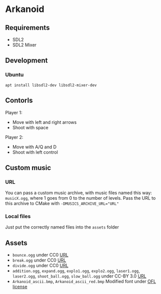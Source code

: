 # Arkanoid

## Requirements

- SDL2
- SDL2 Mixer

## Development

### Ubuntu

````shell
apt install libsdl2-dev libsdl2-mixer-dev
````

## Contorls

Player 1:

- Move with left and right arrows
- Shoot with space

Player 2:

- Move with A/Q and D
- Shoot with left control

## Custom music

### URL

You can pass a custom music archive, with music files named this way: `musicX.ogg`, where 1 goes from 0 to the number of
levels.
Pass the URL to this archive to CMake with `-DMUSICS_ARCHIVE_URL="URL"`

### Local files

Just put the correctly named files into the `assets` folder

## Assets

- `bounce.ogg` under CC0 [URL](https://opengameart.org/content/3-ping-pong-sounds-8-bit-style)
- `break.ogg` under CC0 [URL](https://opengameart.org/content/power-up-level-up-beansjam)
- `divide.ogg` under CC0 [URL](https://opengameart.org/content/8-bit-spellselection-effect)
- `addition.ogg`, `expand.ogg`, `explo1.ogg`, `explo2.ogg`, `laser1.ogg`, `laser2.ogg`, `shoot_ball.ogg`, `slow_ball.ogg` under CC-BY 3.0 [URL](https://opengameart.org/content/8-bit-platformer-sfx)
- `Arkanoid_ascii.bmp`, `Arkanoid_ascii_red.bmp` Modified font under [OFL license](assets/OFL.txt)
